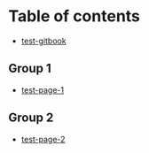 # Table of contents

* [test-gitbook](README.md)

## Group 1

* [test-page-1](group-1/test-page-1.md)

## Group 2

* [test-page-2](group-2/test-page-2.md)
